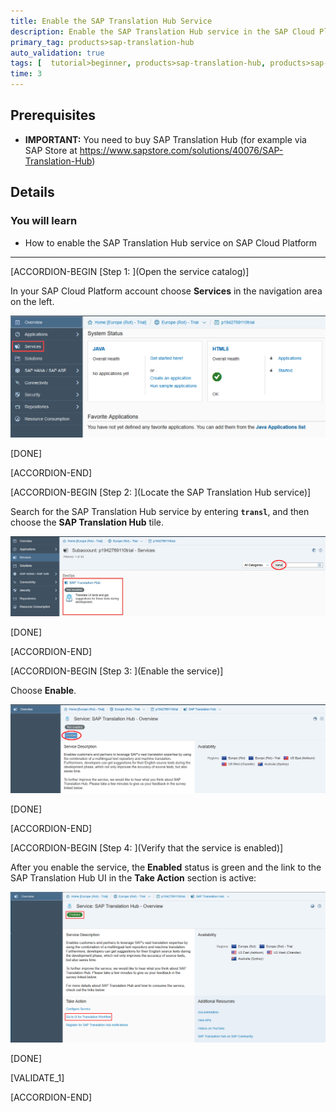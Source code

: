 ```yaml
---
title: Enable the SAP Translation Hub Service
description: Enable the SAP Translation Hub service in the SAP Cloud Platform cockpit.
primary_tag: products>sap-translation-hub
auto_validation: true
tags: [  tutorial>beginner, products>sap-translation-hub, products>sap-cloud-platform, tutorial>license ]
time: 3
---
```


## Prerequisites  
 - **IMPORTANT:** You need to buy SAP Translation Hub (for example via SAP Store at <https://www.sapstore.com/solutions/40076/SAP-Translation-Hub>)

## Details
### You will learn  
  - How to enable the SAP Translation Hub service on SAP Cloud Platform


  ---
[ACCORDION-BEGIN [Step 1: ](Open the service catalog)]

In your SAP Cloud Platform account choose **Services** in the navigation area on the left.

![Open service catalog](sth-open-services.png)

[DONE]

[ACCORDION-END]

[ACCORDION-BEGIN [Step 2: ](Locate the SAP Translation Hub service)]

Search for the SAP Translation Hub service by entering **`transl`**, and then choose the **SAP Translation Hub** tile.

![Find Translation Hub service](sth-search-tran.png)

[DONE]

[ACCORDION-END]

[ACCORDION-BEGIN [Step 3: ](Enable the service)]

Choose **Enable**.

![Choose enable](sth-enable-service.png)

[DONE]

[ACCORDION-END]

[ACCORDION-BEGIN [Step 4: ](Verify that the service is enabled)]

After you enable the service, the **Enabled** status is green and the link to the SAP Translation Hub UI in the **Take Action** section is active:

![Verify enabled state](sth-enable-service-confirm.png)

[DONE]

[VALIDATE_1]

[ACCORDION-END]
